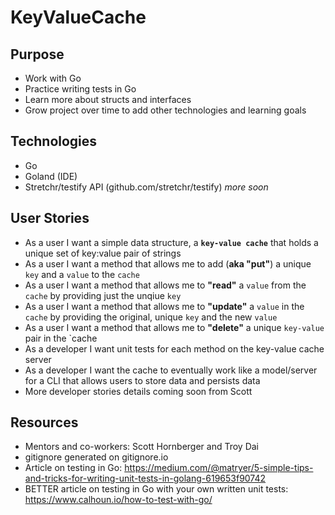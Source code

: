 # KeyValueCache

## Purpose
- Work with Go
- Practice writing tests in Go
- Learn more about structs and interfaces
- Grow project over time to add other technologies and learning goals

## Technologies
- Go
- Goland (IDE)
- Stretchr/testify API (github.com/stretchr/testify)
_more soon_

## User Stories
- As a user I want a simple data structure, a **`key-value cache`** that holds a unique set of key:value pair of strings
- As a user I want a method that allows me to add (**aka "put"**) a unique `key` and a `value` to the `cache`
- As a user I want a method that allows me to **"read"** a `value` from the `cache` by providing just the unqiue `key`
- As a user I want a method that allows me to **"update"** a `value` in the `cache` by providing the original, unique `key` and the new `value`
- As a user I want a method that allows me to **"delete"** a unique `key-value` pair in the `cache
- As a developer I want unit tests for each method on the key-value cache server
- As a developer I want the cache to eventually work like a model/server for a CLI that allows users to store data and persists data
- More developer stories details coming soon from Scott


## Resources
- Mentors and co-workers: Scott Hornberger and Troy Dai
- gitignore generated on gitignore.io
- Article on testing in Go: https://medium.com/@matryer/5-simple-tips-and-tricks-for-writing-unit-tests-in-golang-619653f90742
- BETTER article on testing in Go with your own written unit tests: https://www.calhoun.io/how-to-test-with-go/
